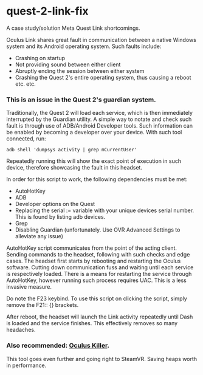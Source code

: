 ﻿# quest-2-link-fix

A case study/solution Meta Quest Link shortcomings.

Oculus Link shares great fault in communication between a native Windows system and its Android operating system. Such faults include:

* Crashing on startup
* Not providing sound between either client
* Abruptly ending the session between either system
* Crashing the Quest 2's entire operating system, thus causing a reboot
etc. etc.

### This is an issue in the Quest 2's guardian system.

Traditionally, the Quest 2 will load each service, which is then immediately interrupted by the Guardian utility. A simple way to notate and check such fault is through use of ADB/Android Developer tools. Such information can be enabled by becoming a developer over your device. With such tool connected, run:

```adb shell 'dumpsys activity | grep mCurrentUser'```

Repeatedly running this will show the exact point of execution in such device, therefore showcasing the fault in this headset.

In order for this script to work, the following dependencies must be met:
* AutoHotKey
* ADB
* Developer options on the Quest
* Replacing the serial := variable with your unique devices serial number. This is found by listing adb devices.
* Grep
* Disabling Guardian (unfortunately. Use OVR Advanced Settings to alleviate any issue)

AutoHotKey script communicates from the point of the acting client. Sending commands to the headset, following with such checks and edge cases. The headset first starts by rebooting and restarting the Oculus software. Cutting down communication fuss and waiting until each service is respectively loaded. There is a means for restarting the service through AutoHotKey, however running such process requires UAC. This is a less invasive measure.

Do note the F23 keybind. To use this script on clicking the script, simply remove the F21:: {} brackets.

After reboot, the headset will launch the Link activity repeatedly until Dash is loaded and the service finishes. This effectively removes so many headaches.

### Also recommended: [Oculus Killer](https://github.com/LibreQuest/OculusKiller).
This tool goes even further and going right to SteamVR. Saving heaps worth in performance.
